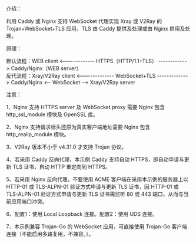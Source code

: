 介绍：

利用 Caddy 或 Nginx 支持 WebSocket 代理实现 Xray 或 V2Ray 的 Trojan+WebSocket+TLS 应用，TLS 由 Caddy 提供及处理或由 Nginx 启用及处理。

原理：

默认流程：WEB client <------------ HTTPS（HTTP/1.1+TLS） ------------> Caddy/Nginx（WEB server）  
反代流程：Xray/V2Ray client <------------- WebSocket+TLS -------------> Caddy/Nginx <-- WebSocket --> Xray/V2Ray server

注意：

1、Nginx 支持 HTTPS server 及 WebSocket proxy 需要 Nginx 包含 http_ssl_module 模块及 OpenSSL 库。

2、Nginx 支持请求标头还原为真实客户端地址需要 Nginx 包含 http_realip_module 模块。

3、V2Ray 版本不小于 v4.31.0 才支持 Trojan 协议。

4、若采用 Caddy 反向代理，本示例 Caddy 支持自动 HTTPS，即自动申请与更新 TLS 证书，自动 HTTP 重定向到 HTTPS。

5、若采用 Nginx 反向代理，不要使用 ACME 客户端在采用本示例的服务器上以 HTTP-01 或 TLS-ALPN-01 验证方式申请与更新 TLS 证书，因 HTTP-01 或 TLS-ALPN-01 验证方式申请与更新 TLS 证书需监听 80 或 443 端口，从而与当前应用端口冲突。

6、配置1：使用 Local Loopback 连接。配置2：使用 UDS 连接。

7、本示例兼容 Trojan-Go 的 WebSocket 应用，可直接使用 Trojan-Go 客户端连接（不能启用多路复用，不兼容。）。
